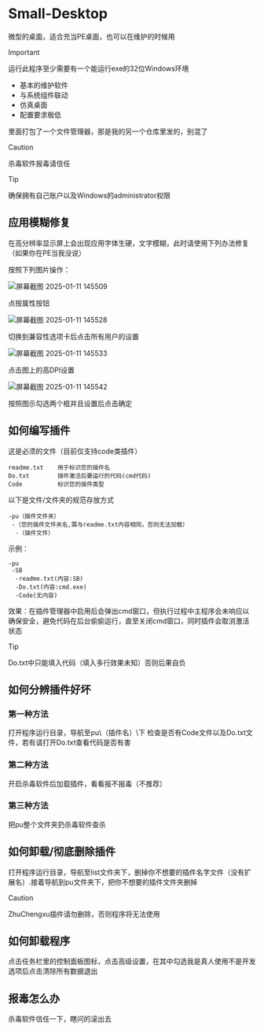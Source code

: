 # Small-Desktop
微型的桌面，适合充当PE桌面，也可以在维护的时候用

> [!IMPORTANT]
> 运行此程序至少需要有一个能运行exe的32位Windows环境

+ 基本的维护软件
+ 与系统组件联动
+ 仿真桌面
+ 配置要求极低

里面打包了一个文件管理器，那是我的另一个仓库里发的，别混了

> [!CAUTION]
> 杀毒软件报毒请信任

> [!TIP]
> 确保拥有自己账户以及Windows的administrator权限

## 应用模糊修复
在高分辨率显示屏上会出现应用字体生硬，文字模糊，此时请使用下列办法修复（如果你在PE当我没说）

按照下列图片操作：

![屏幕截图 2025-01-11 145509](https://github.com/user-attachments/assets/a7fe1a20-84ab-4708-9bf4-d313df940c28)

点按属性按钮

![屏幕截图 2025-01-11 145528](https://github.com/user-attachments/assets/08e0b82c-a4cc-4678-b4e5-67199bab5d8f)

切换到兼容性选项卡后点击所有用户的设置

![屏幕截图 2025-01-11 145533](https://github.com/user-attachments/assets/c0006014-f411-48cf-8443-4b854d3093bc)

点击图上的高DPI设置

![屏幕截图 2025-01-11 145542](https://github.com/user-attachments/assets/f8e91e3d-b17a-4bce-a135-6e80facb722a)

按照图示勾选两个框并且设置后点击确定

## 如何编写插件
这是必须的文件（目前仅支持code类插件）
```
readme.txt    用于标识您的插件名
Do.txt        插件激活后要运行的代码(cmd代码)
Code          标识您的插件类型
```

以下是文件/文件夹的规范存放方式
```
-pu（插件文件夹）
 -（您的插件文件夹名,需与readme.txt内容相同，否则无法加载）
  -（插件文件）
```

示例：

```
-pu
 -SB
  -readme.txt(内容:SB)
  -Do.txt(内容:cmd.exe)
  -Code(无内容)
```

效果：在插件管理器中启用后会弹出cmd窗口，但执行过程中主程序会未响应以确保安全，避免代码在后台偷偷运行，直至关闭cmd窗口，同时插件会取消激活状态

> [!TIP]
> Do.txt中只能填入代码（填入多行效果未知）否则后果自负

## 如何分辨插件好坏

### 第一种方法
打开程序运行目录，导航至pu\（插件名）\下
检查是否有Code文件以及Do.txt文件，若有请打开Do.txt查看代码是否有害

### 第二种方法
开启杀毒软件后加载插件，看看报不报毒（不推荐）

### 第三种方法
把pu整个文件夹扔杀毒软件查杀

## 如何卸载/彻底删除插件
打开程序运行目录，导航至list文件夹下，删掉你不想要的插件名字文件（没有扩展名）.接着导航到pu文件夹下，把你不想要的插件文件夹删掉

> [!CAUTION]
> ZhuChengxu插件请勿删除，否则程序将无法使用

## 如何卸载程序
点击任务栏里的控制面板图标，点击高级设置，在其中勾选我是真人使用不是开发选项后点击清除所有数据退出

## 报毒怎么办
杀毒软件信任一下，瞎问的滚出去